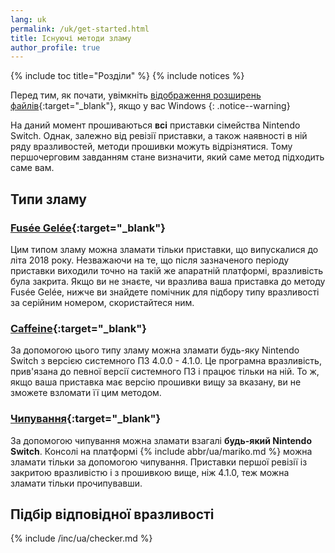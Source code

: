 ```yaml
---
lang: uk
permalink: /uk/get-started.html
title: Існуючі методи зламу
author_profile: true
---
```


{% include toc title="Розділи" %}
{% include notices %}	

Перед тим, як почати, увімкніть [відображення розширень файлів](https://customfw.xyz/file-extensions-windows){:target="_blank"}, якщо у вас Windows
{: .notice--warning}

На даний момент прошиваються **всі** приставки сімейства Nintendo Switch. Однак, залежно від ревізії приставки, а також наявності в ній ряду вразливостей, методи прошивки можуть відрізнятися. Тому першочерговим завданням стане визначити, який саме метод підходить саме вам.

## Типи зламу

### [Fusée Gelée](fusee-gelee){:target="_blank"}

Цим типом зламу можна зламати тільки приставки, що випускалися до літа 2018 року. Незважаючи на те, що після зазначеного періоду приставки виходили точно на такій же апаратній платформі, вразливість була закрита. Якщо ви не знаєте, чи вразлива ваша приставка до методу Fusée Gelée, нижче ви знайдете помічник для підбору типу вразливості за серійним номером, скористайтеся ним.

### [Caffeine](preparation-caffeine){:target="_blank"}

За допомогою цього типу зламу можна зламати будь-яку Nintendo Switch з версією системного ПЗ 4.0.0 - 4.1.0. Це програмна вразливість, прив'язана до певної версії системного ПЗ і працює тільки на ній. То ж, якщо ваша приставка має версію прошивки вищу за вказану, ви не зможете взломати її цим методом. 

### [Чипування](modchip){:target="_blank"}

За допомогою чипування можна зламати взагалі **будь-який Nintendo Switch**. Консолі на платформі {% include abbr/ua/mariko.md %} можна зламати тільки за допомогою чипування. Приставки першої ревізії із закритою вразливістю і з прошивкою вище, ніж 4.1.0, теж можна зламати тільки прочипувавши.

## Підбір відповідної вразливості

{% include /inc/ua/checker.md %}